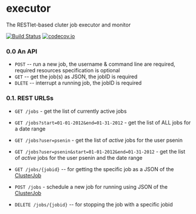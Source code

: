 # executor

The RESTlet-based cluter job executor and monitor

[![Build Status](https://travis-ci.org/piret-rna/executor.svg?branch=master)](https://travis-ci.org/piret-rna/executor) 
[![codecov.io](http://codecov.io/github/piret-rna/executor/coverage.svg?branch=master)](http://codecov.io/github/piret-rna/executor?branch=master)

### 0.0 An API

 * `POST` -- run a new job, the username & command line are required, required resources specification is optional
 * `GET` -- get the job(s) as JSON, the jobID is required
 * `DLETE` -- interrupt a running job, the jobID is required
 
### 0.1. REST URLSs
 
 * `GET /jobs` - get the list of currently active jobs
 * `GET /jobs?start=01-01-2012&end=01-31-2012` - get the list of ALL jobs for a date range
 
 * `GET /jobs?user=psenin` - get the list of _active_ jobs for the user psenin
 * `GET /jobs?user=psenin&start=01-01-2012&end=01-31-2012` - get the list of _active_ jobs for the user psenin and the date range
 
 * `GET /jobs/{jobid}` -- for getting the specific job as a JSON of the [ClusterJob](https://github.com/piret-rna/executor/blob/master/src/main/java/net/seninp/executor/resource/ClusterJob.java)
 * `POST /jobs` - schedule a new job for running using JSON of the [ClusterJob](https://github.com/piret-rna/executor/blob/master/src/main/java/net/seninp/executor/resource/ClusterJob.java)
 * `DELETE /jobs/{jobid}` -- for stopping the job with a specific jobid
